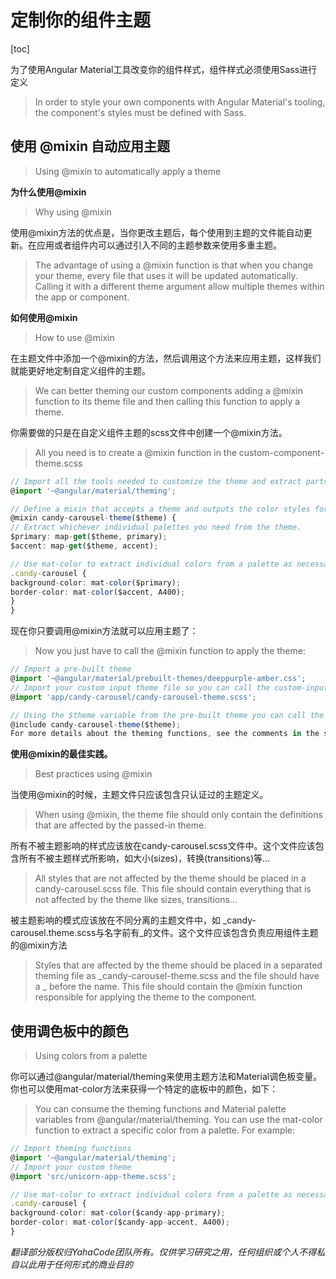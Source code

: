 # 定制你的组件主题

[toc]

为了使用Angular Material工具改变你的组件样式，组件样式必须使用Sass进行定义

> In order to style your own components with Angular Material's tooling, the component's styles must be defined with Sass.

## 使用 @mixin 自动应用主题

> Using @mixin to automatically apply a theme

**为什么使用@mixin**

> Why using @mixin

使用@mixin方法的优点是，当你更改主题后，每个使用到主题的文件能自动更新。在应用或者组件内可以通过引入不同的主题参数来使用多重主题。

> The advantage of using a @mixin function is that when you change your theme, every file that uses it will be updated automatically. Calling it with a different theme argument allow multiple themes within the app or component.

**如何使用@mixin**

> How to use @mixin

在主题文件中添加一个@mixin的方法，然后调用这个方法来应用主题，这样我们就能更好地定制自定义组件的主题。

> We can better theming our custom components adding a @mixin function to its theme file and then calling this function to apply a theme.

你需要做的只是在自定义组件主题的scss文件中创建一个@mixin方法。

> All you need is to create a @mixin function in the custom-component-theme.scss

```typescript
// Import all the tools needed to customize the theme and extract parts of it
@import '~@angular/material/theming';

// Define a mixin that accepts a theme and outputs the color styles for the component.
@mixin candy-carousel-theme($theme) {
// Extract whichever individual palettes you need from the theme.
$primary: map-get($theme, primary);
$accent: map-get($theme, accent);

// Use mat-color to extract individual colors from a palette as necessary.
.candy-carousel {
background-color: mat-color($primary);
border-color: mat-color($accent, A400);
}
}
```

现在你只要调用@mixin方法就可以应用主题了：

> Now you just have to call the @mixin function to apply the theme:

```typescript
// Import a pre-built theme
@import '~@angular/material/prebuilt-themes/deeppurple-amber.css';
// Import your custom input theme file so you can call the custom-input-theme function
@import 'app/candy-carousel/candy-carousel-theme.scss';

// Using the $theme variable from the pre-built theme you can call the theming function
@include candy-carousel-theme($theme);
For more details about the theming functions, see the comments in the source.
```

**使用@mixin的最佳实践。**

> Best practices using @mixin

当使用@mixin的时候，主题文件只应该包含只认证过的主题定义。

> When using @mixin, the theme file should only contain the definitions that are affected by the passed-in theme.

所有不被主题影响的样式应该放在candy-carousel.scss文件中。这个文件应该包含所有不被主题样式所影响，如大小(sizes)，转换(transitions)等...

> All styles that are not affected by the theme should be placed in a candy-carousel.scss file. This file should contain everything that is not affected by the theme like sizes, transitions...

被主题影响的模式应该放在不同分离的主题文件中，如 \_candy-carousel.theme.scss与名字前有\_的文件。这个文件应该包含负责应用组件主题的@mixin方法

> Styles that are affected by the theme should be placed in a separated theming file as _candy-carousel-theme.scss and the file should have a _ before the name. This file should contain the @mixin function responsible for applying the theme to the component.

## 使用调色板中的颜色

> Using colors from a palette

你可以通过@angular/material/theming来使用主题方法和Material调色板变量。你也可以使用mat-color方法来获得一个特定的底板中的颜色，如下：

> You can consume the theming functions and Material palette variables from @angular/material/theming. You can use the mat-color function to extract a specific color from a palette. For example:

```typescript
// Import theming functions
@import '~@angular/material/theming';
// Import your custom theme
@import 'src/unicorn-app-theme.scss';

// Use mat-color to extract individual colors from a palette as necessary.
.candy-carousel {
background-color: mat-color($candy-app-primary);
border-color: mat-color($candy-app-accent, A400);
}
```

*翻译部分版权归YahaCode团队所有。仅供学习研究之用，任何组织或个人不得私自以此用于任何形式的商业目的*